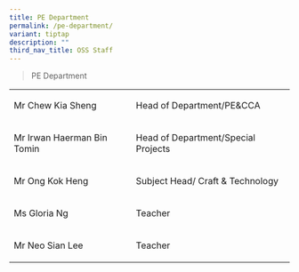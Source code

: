 ```yaml
---
title: PE Department
permalink: /pe-department/
variant: tiptap
description: ""
third_nav_title: OSS Staff
---
```

<blockquote>
<p>PE Department</p>
</blockquote>
<p></p>
<table style="minWidth: 50px">
<colgroup>
<col>
<col>
</colgroup>
<tbody>
<tr>
<td rowspan="1" colspan="1">
<p>Mr Chew Kia Sheng</p>
</td>
<td rowspan="1" colspan="1">
<p>Head of Department/PE&amp;CCA</p>
</td>
</tr>
<tr>
<td rowspan="1" colspan="1">
<p>Mr Irwan Haerman Bin Tomin</p>
</td>
<td rowspan="1" colspan="1">
<p>Head of Department/Special Projects</p>
</td>
</tr>
<tr>
<td rowspan="1" colspan="1">
<p>Mr Ong Kok Heng</p>
</td>
<td rowspan="1" colspan="1">
<p>Subject Head/ Craft &amp; Technology</p>
</td>
</tr>
<tr>
<td rowspan="1" colspan="1">
<p>Ms Gloria Ng</p>
</td>
<td rowspan="1" colspan="1">
<p>Teacher</p>
</td>
</tr>
<tr>
<td rowspan="1" colspan="1">
<p>Mr Neo Sian Lee</p>
</td>
<td rowspan="1" colspan="1">
<p>Teacher</p>
</td>
</tr>
</tbody>
</table>
<p></p>